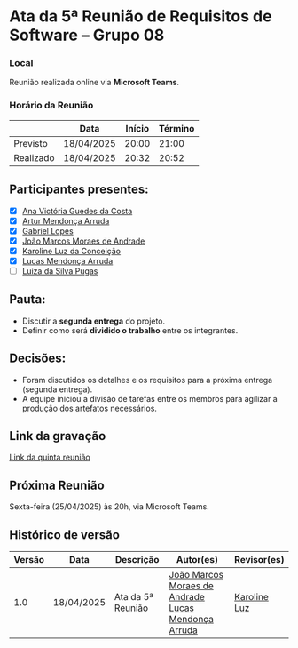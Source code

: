 # Ata da 5ª Reunião de Requisitos de Software – Grupo 08

### Local  
Reunião realizada online via **Microsoft Teams**.

### Horário da Reunião
|           | Data       | Início | Término |
| --------- | ---------- | ------ | ------- |
| Previsto  | 18/04/2025 | 20:00  | 21:00   |
| Realizado | 18/04/2025 | 20:32  | 20:52   |

## Participantes presentes:
- [x] [Ana Victória Guedes da Costa](https://github.com/navicg)  
- [x] [Artur Mendonça Arruda](https://github.com/ArtyMend07)  
- [x] [Gabriel Lopes](https://github.com/BrzGab)  
- [x] [João Marcos Moraes de Andrade](https://github.com/JJOAOMARCOSS)  
- [x] [Karoline Luz da Conceição](https://github.com/KarolineLuz)  
- [x] [Lucas Mendonça Arruda](https://github.com/lucasarruda9)  
- [ ] [Luiza da Silva Pugas](https://github.com/Luizaxx)

## Pauta:
* Discutir a **segunda entrega** do projeto.
* Definir como será **dividido o trabalho** entre os integrantes.

## Decisões:
* Foram discutidos os detalhes e os requisitos para a próxima entrega (segunda entrega).
* A equipe iniciou a divisão de tarefas entre os membros para agilizar a produção dos artefatos necessários.

## Link da gravação
[Link da quinta reunião](https://youtu.be/We15Y_eUA1k)

## Próxima Reunião  
Sexta-feira (25/04/2025) às 20h, via Microsoft Teams.

## Histórico de versão
| Versão | Data       | Descrição         | Autor(es)                                                        | Revisor(es)                                    |
| ------ | ---------- | ----------------- | ---------------------------------------------------------------- | ---------------------------------------------- |
| 1.0    | 18/04/2025 | Ata da 5ª Reunião | [João Marcos Moraes de Andrade](https://github.com/JJOAOMARCOSS) [Lucas Mendonça Arruda](https://github.com/lucasarruda9) | [Karoline Luz](https://github.com/KarolineLuz) |
